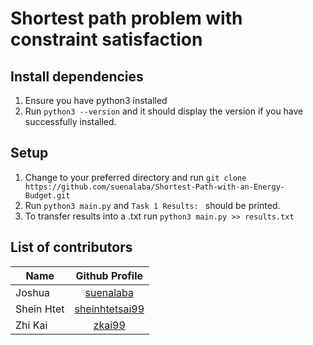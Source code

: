 # Shortest path problem with constraint satisfaction

## Install dependencies

1. Ensure you have python3 installed
2. Run `python3 --version` and it should display the version if you have successfully installed.

## Setup

1. Change to your preferred directory and run
   `git clone https://github.com/suenalaba/Shortest-Path-with-an-Energy-Budget.git`
2. Run `python3 main.py` and `Task 1 Results: ` should be printed.
3. To transfer results into a .txt run `python3 main.py >> results.txt`

## List of contributors

| Name       |                   Github Profile                    |
| ---------- | :-------------------------------------------------: |
| Joshua     |      [suenalaba](https://github.com/suenalaba)      |
| Shein Htet | [sheinhtetsai99](https://github.com/sheinhtetsai99) |
| Zhi Kai    |         [zkai99](https://github.com/zkai99)         |
